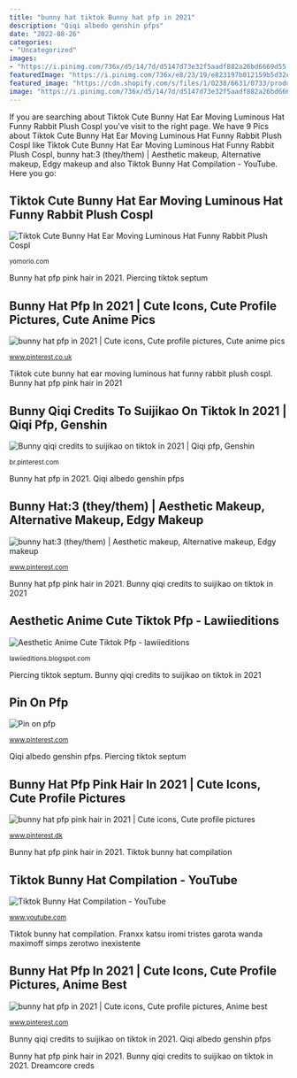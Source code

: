 ```yaml
---
title: "bunny hat tiktok Bunny hat pfp in 2021"
description: "Qiqi albedo genshin pfps"
date: "2022-08-26"
categories:
- "Uncategorized"
images:
- "https://i.pinimg.com/736x/d5/14/7d/d5147d73e32f5aadf882a26bd6669d55.jpg"
featuredImage: "https://i.pinimg.com/736x/e8/23/19/e823197b012159b5d32cae16b2d7a4a9.jpg"
featured_image: "https://cdn.shopify.com/s/files/1/0238/6631/0733/products/4_a69a8f57-00c9-4aa1-8de6-a6f355a924c3.jpg?v=1603273677"
image: "https://i.pinimg.com/736x/d5/14/7d/d5147d73e32f5aadf882a26bd6669d55.jpg"
---
```


If you are searching about Tiktok Cute Bunny Hat Ear Moving Luminous Hat Funny Rabbit Plush Cospl you've visit to the right page. We have 9 Pics about Tiktok Cute Bunny Hat Ear Moving Luminous Hat Funny Rabbit Plush Cospl like Tiktok Cute Bunny Hat Ear Moving Luminous Hat Funny Rabbit Plush Cospl, bunny hat:3 (they/them) | Aesthetic makeup, Alternative makeup, Edgy makeup and also Tiktok Bunny Hat Compilation - YouTube. Here you go:

## Tiktok Cute Bunny Hat Ear Moving Luminous Hat Funny Rabbit Plush Cospl

![Tiktok Cute Bunny Hat Ear Moving Luminous Hat Funny Rabbit Plush Cospl](https://cdn.shopify.com/s/files/1/0238/6631/0733/products/4_a69a8f57-00c9-4aa1-8de6-a6f355a924c3.jpg?v=1603273677 "Bunny hat pfp pink hair in 2021")

<small>yomorio.com</small>

Bunny hat pfp pink hair in 2021. Piercing tiktok septum

## Bunny Hat Pfp In 2021 | Cute Icons, Cute Profile Pictures, Cute Anime Pics

![bunny hat pfp in 2021 | Cute icons, Cute profile pictures, Cute anime pics](https://i.pinimg.com/736x/d5/14/7d/d5147d73e32f5aadf882a26bd6669d55.jpg "Aesthetic anime cute tiktok pfp")

<small>www.pinterest.co.uk</small>

Tiktok cute bunny hat ear moving luminous hat funny rabbit plush cospl. Bunny hat pfp pink hair in 2021

## Bunny Qiqi Credits To Suijikao On Tiktok In 2021 | Qiqi Pfp, Genshin

![Bunny qiqi credits to suijikao on tiktok in 2021 | Qiqi pfp, Genshin](https://i.pinimg.com/736x/63/d5/7c/63d57cb0d1334c3baf40f9ec6ca05101.jpg "Franxx katsu iromi tristes garota wanda maximoff simps zerotwo inexistente")

<small>br.pinterest.com</small>

Bunny hat pfp in 2021. Qiqi albedo genshin pfps

## Bunny Hat:3 (they/them) | Aesthetic Makeup, Alternative Makeup, Edgy Makeup

![bunny hat:3 (they/them) | Aesthetic makeup, Alternative makeup, Edgy makeup](https://i.pinimg.com/736x/5b/2f/67/5b2f67a3b0f2002bbbe757dc9da8e668.jpg "Qiqi albedo genshin pfps")

<small>www.pinterest.com</small>

Bunny hat pfp pink hair in 2021. Bunny qiqi credits to suijikao on tiktok in 2021

## Aesthetic Anime Cute Tiktok Pfp - Lawiieditions

![Aesthetic Anime Cute Tiktok Pfp - lawiieditions](https://i.pinimg.com/736x/e8/23/19/e823197b012159b5d32cae16b2d7a4a9.jpg "Pin on pfp")

<small>lawiieditions.blogspot.com</small>

Piercing tiktok septum. Bunny qiqi credits to suijikao on tiktok in 2021

## Pin On Pfp

![Pin on pfp](https://i.pinimg.com/736x/bb/66/d4/bb66d4c494cf73a465561e7344432e60.jpg "Matching pfps creds")

<small>www.pinterest.com</small>

Qiqi albedo genshin pfps. Piercing tiktok septum

## Bunny Hat Pfp Pink Hair In 2021 | Cute Icons, Cute Profile Pictures

![bunny hat pfp pink hair in 2021 | Cute icons, Cute profile pictures](https://i.pinimg.com/736x/cc/2b/c8/cc2bc8f9c3773072b08b994d175433d3.jpg "Aesthetic anime cute tiktok pfp")

<small>www.pinterest.dk</small>

Bunny hat pfp pink hair in 2021. Tiktok bunny hat compilation

## Tiktok Bunny Hat Compilation - YouTube

![Tiktok Bunny Hat Compilation - YouTube](https://i.ytimg.com/vi/ZbljnGdJa3M/maxresdefault.jpg "Dreamcore creds")

<small>www.youtube.com</small>

Tiktok bunny hat compilation. Franxx katsu iromi tristes garota wanda maximoff simps zerotwo inexistente

## Bunny Hat Pfp In 2021 | Cute Icons, Cute Profile Pictures, Anime Best

![bunny hat pfp in 2021 | Cute icons, Cute profile pictures, Anime best](https://i.pinimg.com/736x/40/57/d1/4057d1ec6ec0b187ecce203bc539d6ad.jpg "Piercing tiktok septum")

<small>www.pinterest.com</small>

Bunny qiqi credits to suijikao on tiktok in 2021. Qiqi albedo genshin pfps

Bunny hat pfp pink hair in 2021. Bunny qiqi credits to suijikao on tiktok in 2021. Dreamcore creds

